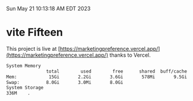 Sun May 21 10:13:18 AM EDT 2023

# vite Fifteen


This project is live at [https://marketingpreference.vercel.app/](https://marketingpreference.vercel.app/) thanks to Vercel.

```bash
System Memory
               total        used        free      shared  buff/cache   available
Mem:            15Gi       2.2Gi       3.6Gi       578Mi       9.5Gi        12Gi
Swap:          8.0Gi       3.0Mi       8.0Gi
System Storage
336M	.
```
```bash
